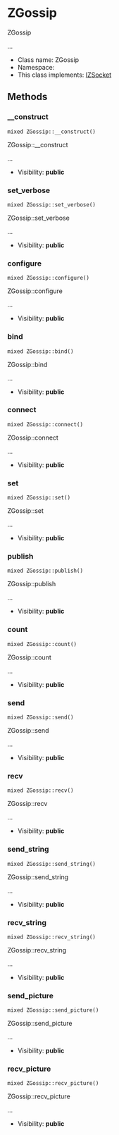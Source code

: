 ZGossip
===============

ZGossip

...


* Class name: ZGossip
* Namespace: 
* This class implements: [IZSocket](IZSocket.md)






Methods
-------


### __construct

    mixed ZGossip::__construct()

ZGossip::__construct

...

* Visibility: **public**




### set_verbose

    mixed ZGossip::set_verbose()

ZGossip::set_verbose

...

* Visibility: **public**




### configure

    mixed ZGossip::configure()

ZGossip::configure

...

* Visibility: **public**




### bind

    mixed ZGossip::bind()

ZGossip::bind

...

* Visibility: **public**




### connect

    mixed ZGossip::connect()

ZGossip::connect

...

* Visibility: **public**




### set

    mixed ZGossip::set()

ZGossip::set

...

* Visibility: **public**




### publish

    mixed ZGossip::publish()

ZGossip::publish

...

* Visibility: **public**




### count

    mixed ZGossip::count()

ZGossip::count

...

* Visibility: **public**




### send

    mixed ZGossip::send()

ZGossip::send

...

* Visibility: **public**




### recv

    mixed ZGossip::recv()

ZGossip::recv

...

* Visibility: **public**




### send_string

    mixed ZGossip::send_string()

ZGossip::send_string

...

* Visibility: **public**




### recv_string

    mixed ZGossip::recv_string()

ZGossip::recv_string

...

* Visibility: **public**




### send_picture

    mixed ZGossip::send_picture()

ZGossip::send_picture

...

* Visibility: **public**




### recv_picture

    mixed ZGossip::recv_picture()

ZGossip::recv_picture

...

* Visibility: **public**



